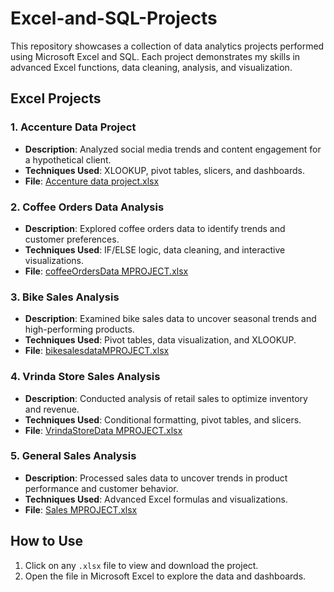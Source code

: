# Excel-and-SQL-Projects

This repository showcases a collection of data analytics projects performed using Microsoft Excel and SQL. Each project demonstrates my skills in advanced Excel functions, data cleaning, analysis, and visualization.

## Excel Projects

### 1. Accenture Data Project
- **Description**: Analyzed social media trends and content engagement for a hypothetical client.
- **Techniques Used**: XLOOKUP, pivot tables, slicers, and dashboards.
- **File**: [Accenture data project.xlsx](Accenture%20data%20project.xlsx)

### 2. Coffee Orders Data Analysis
- **Description**: Explored coffee orders data to identify trends and customer preferences.
- **Techniques Used**: IF/ELSE logic, data cleaning, and interactive visualizations.
- **File**: [coffeeOrdersData MPROJECT.xlsx](coffeeOrdersData%20MPROJECT.xlsx)

### 3. Bike Sales Analysis
- **Description**: Examined bike sales data to uncover seasonal trends and high-performing products.
- **Techniques Used**: Pivot tables, data visualization, and XLOOKUP.
- **File**: [bikesalesdataMPROJECT.xlsx](bikesalesdataMPROJECT.xlsx)

### 4. Vrinda Store Sales Analysis
- **Description**: Conducted analysis of retail sales to optimize inventory and revenue.
- **Techniques Used**: Conditional formatting, pivot tables, and slicers.
- **File**: [VrindaStoreData MPROJECT.xlsx](VrindaStoreData%20MPROJECT.xlsx)

### 5. General Sales Analysis
- **Description**: Processed sales data to uncover trends in product performance and customer behavior.
- **Techniques Used**: Advanced Excel formulas and visualizations.
- **File**: [Sales MPROJECT.xlsx](Sales%20MPROJECT.xlsx)

## How to Use
1. Click on any `.xlsx` file to view and download the project.
2. Open the file in Microsoft Excel to explore the data and dashboards.
